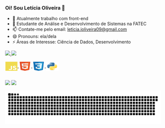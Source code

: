 ### Oi! Sou Letícia Oliveira 👋

- 🔭 Atualmente trabalho com front-end 
- 🌱 Estudante de Análise e Desenvolvimento de Sistemas na FATEC 
- 📫 Contate-me pelo email: leticia.ioliveira09@gmail.com
- 😄 Pronouns: ela/dela
- ⚡ Áreas de Interesse: Ciência de Dados, Desenvolvimento

<div>
  <a href="https://github.com/Lele01323">
  <img height="180em" src="https://github-readme-stats.vercel.app/api?username=Lele01323&show_icons=true&theme=dracula&include_all_commits=true&count_private=true"/>
  <img height="180em" src="https://github-readme-stats.vercel.app/api/top-langs/?username=Lele01323&layout=compact&langs_count=7&theme=dracula"/>
</div>
  
<div style="display: inline_block"><br>
  <img align="center" alt="Lele-Js" height="30" width="40" src="https://raw.githubusercontent.com/devicons/devicon/master/icons/javascript/javascript-plain.svg">
  <img align="center" alt="Lele-HTML" height="30" width="40" src="https://raw.githubusercontent.com/devicons/devicon/master/icons/html5/html5-original.svg">
  <img align="center" alt="Lele-CSS" height="30" width="40" src="https://raw.githubusercontent.com/devicons/devicon/master/icons/css3/css3-original.svg">
  <img align="center" alt="Lele-Python" height="30" width="40" src="https://raw.githubusercontent.com/devicons/devicon/master/icons/python/python-original.svg">
</div>  
  
 ## 
  
<div> 
  <a href = "mailto:leticia.ioliveira09@gmail.com"><img src="https://img.shields.io/badge/-Gmail-%23333?style=for-the-badge&logo=gmail&logoColor=white" target="_blank"></a>
  <a href="https://www.linkedin.com/in/letícia-oliveira-822444188/" target="_blank"><img src="https://img.shields.io/badge/-LinkedIn-%230077B5?style=for-the-badge&logo=linkedin&logoColor=white" target="_blank"></a> 
 
  ![Snake animation](https://github.com/Lele01323/Lele01323/blob/output/github-contribution-grid-snake.svg)
</div>  
  
